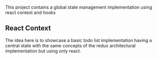 This project contains a global state management implementation using react context and hooks

## React Context

The idea here is to showcase a basic todo list implementation having a central state with the same concepts of the redux architectural implementation but using only react.

